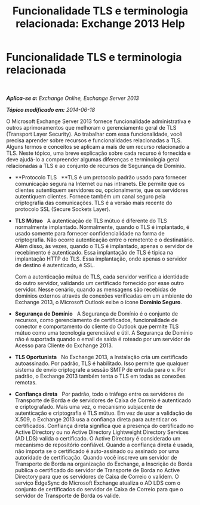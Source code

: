 ﻿---
title: 'Funcionalidade TLS e terminologia relacionada: Exchange 2013 Help'
TOCTitle: Funcionalidade TLS e terminologia relacionada
ms:assetid: 294ba2a9-892d-4a90-beec-9d298426b5f4
ms:mtpsurl: https://technet.microsoft.com/pt-br/library/Bb430753(v=EXCHG.150)
ms:contentKeyID: 52058815
ms.date: 05/22/2018
mtps_version: v=EXCHG.150
ms.translationtype: MT
---

# Funcionalidade TLS e terminologia relacionada

 

_**Aplica-se a:** Exchange Online, Exchange Server 2013_

_**Tópico modificado em:** 2014-06-18_

O Microsoft Exchange Server 2013 fornece funcionalidade administrativa e outros aprimoramentos que melhoram o gerenciamento geral de TLS (Transport Layer Security). Ao trabalhar com essa funcionalidade, você precisa aprender sobre recursos e funcionalidades relacionadas a TLS. Alguns termos e conceitos se aplicam a mais de um recurso relacionado a TLS. Neste tópico, uma breve explicação sobre cada recurso é fornecida e deve ajudá-lo a compreender algumas diferenças e terminologia geral relacionadas a TLS e ao conjunto de recursos de Segurança de Domínio.

  - **Protocolo TLS   **TLS é um protocolo padrão usado para fornecer comunicação segura na Internet ou nas intranets. Ele permite que os clientes autentiquem servidores ou, opcionalmente, que os servidores autentiquem clientes. Fornece também um canal seguro pela criptografia das comunicações. TLS é a versão mais recente do protocolo SSL (Secure Sockets Layer).

  - **TLS Mútuo**   A autenticação de TLS mútuo é diferente do TLS normalmente implantado. Normalmente, quando o TLS é implantado, é usado somente para fornecer confidencialidade na forma de criptografia. Não ocorre autenticação entre o remetente e o destinatário. Além disso, às vezes, quando o TLS é implantado, apenas o servidor de recebimento é autenticado. Essa implantação de TLS é típica na implantação HTTP de TLS. Essa implantação, onde apenas o servidor de destino é autenticado, é SSL.
    
    Com a autenticação mútua de TLS, cada servidor verifica a identidade do outro servidor, validando um certificado fornecido por esse outro servidor. Nesse cenário, quando as mensagens são recebidas de domínios externos através de conexões verificadas em um ambiente do Exchange 2013, o Microsoft Outlook exibe o ícone **Domínio Seguro**.

  - **Segurança de Domínio**   A Segurança de Domínio é o conjunto de recursos, como gerenciamento de certificados, funcionalidade de conector e comportamento do cliente do Outlook que permite TLS mútuo como uma tecnologia gerenciável e útil. A Segurança de Domínio não é suportada quando o email de saída é roteado por um servidor de Acesso para Cliente do Exchange 2013.

  - **TLS Oportunista**   No Exchange 2013, a Instalação cria um certificado autoassinado. Por padrão, TLS é habilitado. Isso permite que qualquer sistema de envio criptografe a sessão SMTP de entrada para o v. Por padrão, o Exchange 2013 também tenta o TLS em todas as conexões remotas.

  - **Confiança direta**   Por padrão, todo o tráfego entre os servidores de Transporte de Borda e de servidores de Caixa de Correio é autenticado e criptografado. Mais uma vez, o mecanismo subjacente de autenticação e criptografia é TLS mútuo. Em vez de usar a validação de X.509, o Exchange 2013 usa a confiança direta para autenticar os certificados. Confiança direta significa que a presença do certificado no Active Directory ou no Active Directory Lightweight Directory Services (AD LDS) valida o certificado. O Active Directory é considerado um mecanismo de repositório confiável. Quando a confiança direta é usada, não importa se o certificado é auto-assinado ou assinado por uma autoridade de certificação. Quando você inscreve um servidor de Transporte de Borda na organização do Exchange, a Inscrição de Borda publica o certificado do servidor de Transporte de Borda no Active Directory para que os servidores de Caixa de Correio o validem. O serviço EdgeSync do Microsoft Exchange atualiza o AD LDS com o conjunto de certificados do servidor de Caixa de Correio para que o servidor de Transporte de Borda os valide.

